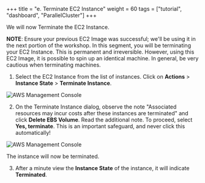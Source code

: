 +++
title = "e. Terminate EC2 Instance"
weight = 60
tags = ["tutorial", "dashboard", "ParallelCluster"]
+++

We will now Terminate the EC2 Instance.

**NOTE**: Ensure your previous EC2 Image was successful; we'll be using it in the next portion of the workshop. In this segment, you will be terminating your EC2 Instance. This is permanent and irreversible. However, using this EC2 Image, it is possible to spin up an identical machine. In general, be very cautious when terminating machines.

1.	Select the EC2 Instance from the list of instances. Click on **Actions** > **Instance State** > **Terminate Instance**.

![AWS Management Console](/images/hpc-aws-parallelcluster-workshop/EC2InstanceTerminate-2.png)


2.	On the Terminate Instance dialog, observe the note "Associated resources may incur costs after these instances are terminated" and click  **Delete EBS Volume**. Read the additional note. To proceed, select **Yes, terminate**. This is an important safeguard, and never click this automatically!  


![AWS Management Console](/images/hpc-aws-parallelcluster-workshop/EC2InstanceTerminateConfirm-2.png)

The instance will now be terminated.

3.	After a minute view the **Instance State** of the instance, it will indicate **Terminated**.

  
